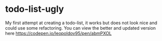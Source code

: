 # todo-list-ugly
My first attempt at creating a todo-list, it works but does not look nice and could use some refactoring. You can view the better and updated version here https://codepen.io/leopoldov95/pen/abmPXOL
